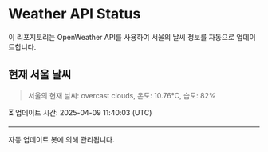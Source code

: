 
# Weather API Status

이 리포지토리는 OpenWeather API를 사용하여 서울의 날씨 정보를 자동으로 업데이트합니다.

## 현재 서울 날씨
> 서울의 현재 날씨: overcast clouds, 온도: 10.76°C, 습도: 82%

⏳ 업데이트 시간: 2025-04-09 11:40:03 (UTC)

---
자동 업데이트 봇에 의해 관리됩니다.
